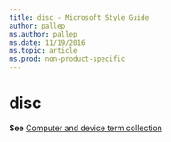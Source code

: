 ```yaml
---
title: disc - Microsoft Style Guide
author: pallep
ms.author: pallep
ms.date: 11/19/2016
ms.topic: article
ms.prod: non-product-specific
---
```


# disc

**See** [Computer and device term collection](/style-guide/a-z-word-list-term-collections/term-collections/computer-device-terms)
